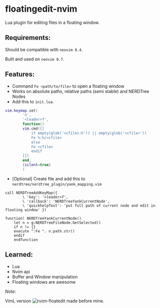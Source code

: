 # floatingedit-nvim

Lua plugin for editing files in a floating window.

## Requirements:
Should be compatible with ```neovim 0.4```.

Built and used on ```neovim 0.7```.

## Features:
- Command ```Fe <path/to/file>``` to open a floating window
- Works on absolute paths, relative paths (semi stable) and NERDTree Nodes
- Add this to ```init.lua```.

```lua
vim.keymap.set(
        'n', 
        '<leader>f', 
        function() 
        vim.cmd([[
            if empty(glob('<cfile>:h')) || empty(glob('<cfile>'))
            Fe %:h/<cfile>
            else
            Fe <cfile>
            endif
        ]])
        end, 
        {silent=true}
        )
```

- [Optional] Create file and add this to ```nerdtree/nerdtree_plugin/yank_mapping.vim```

```vim
call NERDTreeAddKeyMap({
        \ 'key': '<leader>f',
        \ 'callback': 'NERDTreeYankCurrentNode',
        \ 'quickhelpText': 'put full path of current node and edit in floating window' })

function! NERDTreeYankCurrentNode()
    let n = g:NERDTreeFileNode.GetSelected()
    if n != {}
    execute ":Fe ". n.path.str()
    endif
    endfunction
```

## Learned:
- Lua
- Nvim api 
- Buffer and Window manipulation
- Floating windows are awesome




_Note:_

VimL version ![nvim-floatedit](https://github.com/metalelf0/nvim-floatedit) made before mine.
